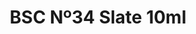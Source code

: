 ---
layout: product
title: "BSC Nº34 Slate 10ml"
price: "330" 
desc: "Nitro 10mL"
img_path: "/assets/img/RC039.webp"
brand: "AK "
available: true
special_offer: false
new: false
soon: false
cat: "020000"
subcat: "020200"
subsubcat: "020201"
sifra: "RC039"
popular: false
spec: false
---